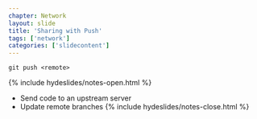 ```yaml
---
chapter: Network
layout: slide
title: 'Sharing with Push'
tags: ['network']
categories: ['slidecontent']
---
```


	git push <remote>

{% include hydeslides/notes-open.html %}
* Send code to an upstream server
* Update remote branches
{% include hydeslides/notes-close.html %}